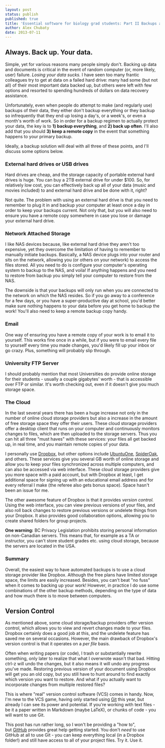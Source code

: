 ```yaml
---
layout: post
status: publish
published: true
title: 'Essential software for biology grad students: Part II Backups and Version Control'
author: Alex Chubaty
date: 2013-07-11
---
```


## Always. Back up. Your data.

Simple, yet for various reasons many people simply don't. Backing up data and documents is critical in the event of random computer (or, more likely, user) failure. *Losing your data sucks.* I have seen too many frantic colleagues try to get at data on a failed hard drive: many had some (but not all) of their most important data backed up, but others were left with few options and resorted to spending hundreds of dollars on data recovery assistance.

Unfortunately, even when people do attempt to make (and regularly use) backups of their data, they either don't backup everything or they backup so infrequently that they end up losing a day's, or a week's, or even a month's worth of work. So in order for a backup regimen to actually protect your data, the key is to **1) backup everything**, and **2) back up often**. I'll also add that you should **3) keep a remote copy** in the event that something happens to your primary backup.

Ideally, a backup solution will deal with all three of these points, and I'll discuss some options below.

### External hard drives or USB drives

Hard drives are cheap, and the storage capacity of portable external hard drives is huge. You can buy a 2TB external drive for under $100. So, for relatively low cost, you can effectively back up all of your data (music and movies included) to and external hard drive and be done with it, right?

Not quite. The problem with using an external hard drive is that you need to remember to plug it in and backup your computer at least once a day in order to keep your backups current. Not only that, but you will also need to ensure you have a remote copy somewhere in case you lose or damage your external hard drive.

### Network Attached Storage

I like NAS devices because, like external hard drive they aren't too expensive, yet they overcome the limitation of having to remember to manually initiate backups. Basically, a NAS device plugs into your router and sits on the network, allowing you (or others on your network) to access the files stored. All you need to do is configure your computer's operating system to backup to the NAS, and voila! If anything happens and you need to restore from backup you simply tell your computer to restore from the NAS.

The downside is that your backups will only run when you are connected to the network on which the NAS resides. So if you go away to a conference for a few days, or you have a super-productive day at school, you'd better make sure nothing happens to your data before you get home to backup the work! You'll also need to keep a remote backup copy handy.

### Email

One way of ensuring you have a remote copy of your work is to email it to yourself. This works fine once in a while, but if you were to email every file to yourself every time you made changes, you'd likely fill up your inbox or go crazy. Plus, something will probably slip through.

### University FTP Server

I should probably mention that most Universities do provide online storage for their students - usually a couple gigabytes' worth - that is accessible over FTP or similar. It's worth checking out, even if it doesn't give you much storage space.

### The Cloud

In the last several years there has been a huge increase not only in the number of online cloud storage providers but also a increase in the amount of free storage space they offer their users. These cloud storage providers offer a desktop client that runs on your computer and continuously monitors changes to files, which are then uploaded to the storage servers. Thus you can hit all three "must haves" with these services: your files all get backed up, in real time, and you maintain remote copies of your data.

I personally use <a href="http://www.dropbox.com">Dropbox</a>, but other options include <a href="https://one.ubuntu.com/">UbuntuOne</a>, <a href="https://spideroak.com/">SpiderOak</a>, and others. These services give you several GB worth of online storage and allow you to keep your files synchronized across multiple computers, and can also be accessed via web interface. These cloud storage providers give you more space with a paid account, but with Dropbox at least, I get additional space for signing up with an educational email address and for every referral I make (the referee also gets bonus space). Space hasn't been an issue for me.

The other awesome feature of Dropbox is that it provides <em>version control.</em> Using the web interface, you can view previous versions of your files, and also roll back changes to restore previous versions or undelete things from your Dropbox. It also provides good collaboration options, allowing you to create shared folders for group projects.

**One warning:** BC Privacy Legislation prohibits storing personal information on non-Canadian servers. This means that, for example as a TA or instructor, you can't store student grades etc. using cloud storage, because the servers are located in the USA.

### Summary

Overall, the easiest way to have automated backups is to use a cloud storage provider like Dropbox. Although the free plans have limited storage space, the limits are easily increased. Besides, you can't beat "no fuss" when it comes to backing up your work! However, in practice I do use some combinations of the other backup methods, depending on the type of data and how much there is to move between computers.

## Version Control

As mentioned above, some cloud storage/backup providers offer version control, which allows you to view and revert changes made to your files. Dropbox certainly does a good job at this, and the undelete feature has saved me on several occasions. However, the main drawback of Dropbox's version control is that it operates on a *per file* basis.

Often when writing papers (or code), I trash or substantially rewrite something, only later to realize that what I overwrote wasn't that bad. Hitting ctrl-z will undo the changes, but it also means it will undo any progress you've made. Restoring previous version of your document using Dropbox will get you an old copy, but you still have to hunt around to find exactly which version you want to restore. And what if you actually want to incorporate changes from multiple restored files?

This is where "real" version control software (VCS) comes in handy. Now, I'm new to the VCS game, having only started using <a href="https://github.com/">Git</a> this year, but already I can see its power and potential. If you're working with text files - be it a paper written in Markdown (maybe LaTeX), or chunks of code - you will want to use Git.

This post has run rather long, so I won't be providing a "how to", but <a href="https://github.com/">GitHub</a> provides great help getting started. You don't *need* to use GitHub at all to use Git - you can keep everything local (in a Dropbox folder!) and still have access to all of your project files. Try it. Use it.
